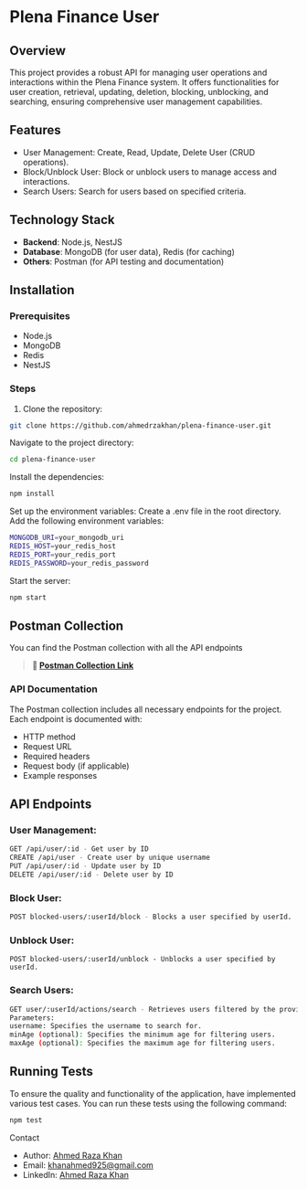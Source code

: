 # Plena Finance User

## Overview
This project provides a robust API for managing user operations and interactions within the Plena Finance system. It offers functionalities for user creation, retrieval, updating, deletion, blocking, unblocking, and searching, ensuring comprehensive user management capabilities.

## Features
- User Management:
Create, Read, Update, Delete User (CRUD operations).
- Block/Unblock User:
Block or unblock users to manage access and interactions.
- Search Users:
Search for users based on specified criteria.
  
## Technology Stack
- **Backend**: Node.js, NestJS
- **Database**: MongoDB (for user data), Redis (for caching)
- **Others**: Postman (for API testing and documentation)

## Installation

### Prerequisites
- Node.js
- MongoDB
- Redis
- NestJS

### Steps
1. Clone the repository:
```bash
git clone https://github.com/ahmedrzakhan/plena-finance-user.git
```

Navigate to the project directory:
```bash
cd plena-finance-user
```

Install the dependencies:
```bash
npm install
```

Set up the environment variables:
Create a .env file in the root directory.
Add the following environment variables:
```bash
MONGODB_URI=your_mongodb_uri
REDIS_HOST=your_redis_host
REDIS_PORT=your_redis_port
REDIS_PASSWORD=your_redis_password
```

Start the server:
```bash
npm start
```

## Postman Collection

You can find the Postman collection with all the API endpoints
> **🔗 [Postman Collection Link](https://www.postman.com/grey-capsule-23433/workspace/github-projects/folder/11844553-383662fa-c1ae-455f-917a-5c051fd98004?action=share&creator=11844553&ctx=documentation)**


### API Documentation

The Postman collection includes all necessary endpoints for the project. Each endpoint is documented with:
- HTTP method
- Request URL
- Required headers
- Request body (if applicable)
- Example responses

## API Endpoints

### User Management:
```bash
GET /api/user/:id - Get user by ID
CREATE /api/user - Create user by unique username
PUT /api/user/:id - Update user by ID
DELETE /api/user/:id - Delete user by ID
```

###  Block User:
```bash
POST blocked-users/:userId/block - Blocks a user specified by userId.
```

### Unblock User:
```
POST blocked-users/:userId/unblock - Unblocks a user specified by userId.
```

### Search Users:
```bash
GET user/:userId/actions/search - Retrieves users filtered by the provided criteria, excluding those who have been blocked.
Parameters:
username: Specifies the username to search for.
minAge (optional): Specifies the minimum age for filtering users.
maxAge (optional): Specifies the maximum age for filtering users.
```

## Running Tests
To ensure the quality and functionality of the application, have implemented various test cases. You can run these tests using the following command:
```bash
npm test
```

Contact
* Author: [Ahmed Raza Khan](https://github.com/ahmedrzakhan)
* Email: khanahmed925@gmail.com
* LinkedIn: [Ahmed Raza Khan](https://www.linkedin.com/in/ahmedrza/)


